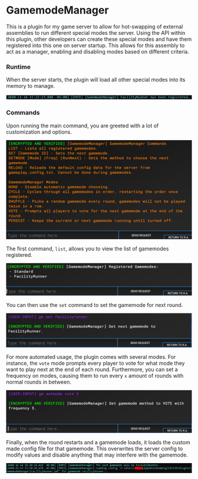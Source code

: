 # GamemodeManager

This is a plugin for my game server to allow for hot-swapping of external assemblies to run different special modes the server. Using the API within this plugin, other developers can create these special modes and have them registered into this one on server startup. This allows for this assembly to act as a manager, enabling and disabling modes based on different criteria.

### Runtime
When the server starts, the plugin will load all other special modes into its memory to manage.

![](https://github.com/tkocher62/GamemodeManager/blob/exiled/images/loaded.png)

### Commands
Upon running the main command, you are greeted with a lot of customization and options.

![](https://github.com/tkocher62/GamemodeManager/blob/exiled/images/output.png)

The first command, `list`, allows you to view the list of gamemodes registered.

![](https://github.com/tkocher62/GamemodeManager/blob/exiled/images/list.png)

You can then use the `set` command to set the gamemode for next round.

![](https://github.com/tkocher62/GamemodeManager/blob/exiled/images/set.png)

For more automated usage, the plugin comes with several modes. For instance, the `vote` mode prompts every player to vote for what mode they want to play next at the end of each round. Furthermore, you can set a frequency on modes, causing them to run every `x` amount of rounds with normal rounds in between.

![](https://github.com/tkocher62/GamemodeManager/blob/exiled/images/setmode.png)

Finally, when the round restarts and a gamemode loads, it loads the custom made config file for that gamemode. This overwrites the server config to modify values and disable anything that may interfere with the gamemode.

![](https://github.com/tkocher62/GamemodeManager/blob/exiled/images/loading%20config.png)
